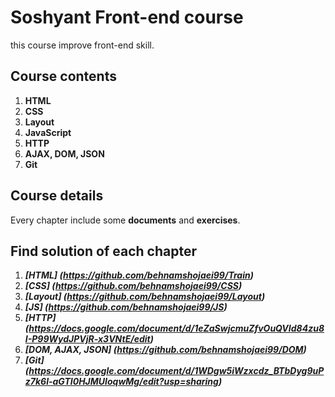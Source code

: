 # Soshyant Front-end course

this course improve front-end skill.

## Course contents

1. **HTML**
2. **CSS**
3. **Layout**
4. **JavaScript**
5. **HTTP**
6. **AJAX, DOM, JSON**
7. **Git**

## Course details

Every chapter include some **documents** and **exercises**.

## Find solution of each chapter

1. ***[HTML] (https://github.com/behnamshojaei99/Train)***
2. ***[CSS] (https://github.com/behnamshojaei99/CSS)***
3. ***[Layout] (https://github.com/behnamshojaei99/Layout)***
4. ***[JS] (https://github.com/behnamshojaei99/JS)***
5. ***[HTTP] (https://docs.google.com/document/d/1eZaSwjcmuZfvOuQVId84zu8I-P99WydJPVjR-x3VNtE/edit)***
6. ***[DOM, AJAX, JSON] (https://github.com/behnamshojaei99/DOM)***
7. ***[Git] (https://docs.google.com/document/d/1WDgw5iWzxcdz_BTbDyg9uPz7k6l-aGTI0HJMUIoqwMg/edit?usp=sharing)***
